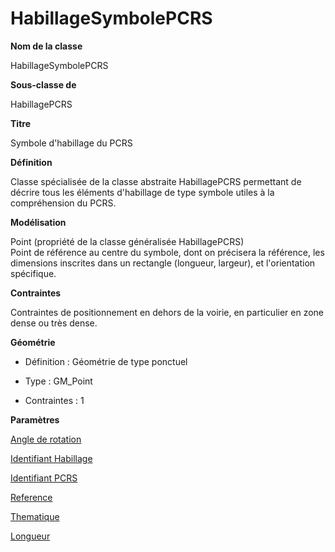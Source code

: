 # HabillageSymbolePCRS #



**Nom de la classe**

HabillageSymbolePCRS

**Sous-classe de**

HabillagePCRS

**Titre**

Symbole d'habillage du PCRS

**Définition**

Classe spécialisée de la classe abstraite HabillagePCRS permettant de décrire tous les éléments d'habillage de type symbole utiles à la compréhension du PCRS.

**Modélisation**

Point (propriété de la classe généralisée HabillagePCRS) <br> Point de référence au centre du symbole, dont on précisera la référence, les dimensions inscrites dans un rectangle (longueur, largeur), et l'orientation spécifique.

**Contraintes**

Contraintes de positionnement en dehors de la voirie, en particulier en zone dense ou très dense.

**Géométrie**

- Définition : Géométrie de type ponctuel

- Type : GM_Point

- Contraintes : 1

**Paramètres**

[Angle de rotation](http://doc-pcrs.readthedocs.io/fr/latest/Projet_FME/PCRS_Parametres.html#angle-de-rotation)

[Identifiant Habillage](http://doc-pcrs.readthedocs.io/fr/latest/Projet_FME/PCRS_Parametres.html#identifiant-habillage)

[Identifiant PCRS](http://doc-pcrs.readthedocs.io/fr/latest/Projet_FME/PCRS_Parametres.html#identifiant-pcrs)

[Reference](http://doc-pcrs.readthedocs.io/fr/latest/Projet_FME/PCRS_Parametres.html#reference)

[Thematique](http://doc-pcrs.readthedocs.io/fr/latest/Projet_FME/PCRS_Parametres.html#thematique)





[Longueur](http://doc-pcrs.readthedocs.io/fr/latest/Projet_FME/PCRS_Parametres.html#longueur)
